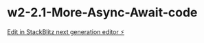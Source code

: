 # w2-2.1-More-Async-Await-code

[Edit in StackBlitz next generation editor ⚡️](https://stackblitz.com/~/github.com/vaibhav7000/w2-2.1-More-Async-Await-code)